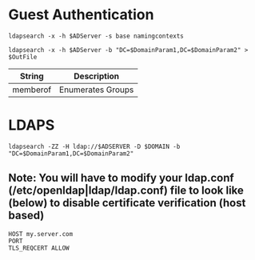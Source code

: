 # Guest Authentication

```ldapsearch -x -h $ADServer -s base namingcontexts```

```ldapsearch -x -h $ADServer -b "DC=$DomainParam1,DC=$DomainParam2" > $OutFile```

|String|Description|
|---|---|
|memberof|Enumerates Groups|

# LDAPS

```ldapsearch -ZZ -H ldap://$ADSERVER -D $DOMAIN -b "DC=$DomainParam1,DC=$DomainParam2"```

## Note: You will have to modify your ldap.conf (/etc/openldap|ldap/ldap.conf) file to look like (below) to disable certificate verification (host based)

```
HOST my.server.com
PORT
TLS_REQCERT ALLOW
```

